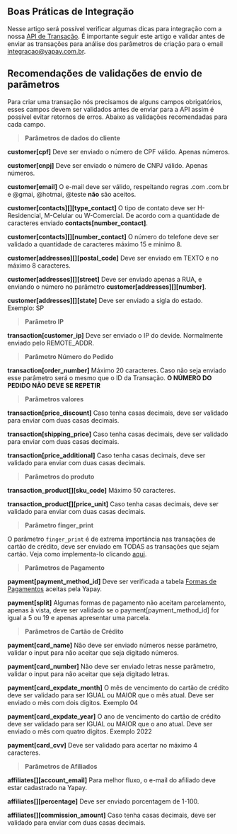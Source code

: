 ## Boas Práticas de Integração

Nesse artigo será possível verificar algumas dicas para integração com a nossa [API de Transação](https://intermediador.dev.yapay.com.br/#/transacao-introducao). É importante seguir este artigo e validar antes de enviar as transações para análise dos parâmetros de criação para o email [integracao@yapay.com.br](mailto:integracao@yapay.com.br).


## Recomendações de validações de envio de parâmetros

Para criar uma transação nós precisamos de alguns campos obrigatórios, esses campos devem ser validados antes de enviar para a API assim é possível evitar retornos de erros. Abaixo as validações recomendadas para cada campo.


> **Parâmetros de dados do cliente**

**customer[cpf]** Deve ser enviado o número de CPF válido. Apenas números.

**customer[cnpj]** Deve ser enviado o número de CNPJ válido. Apenas números.

**customer[email]** O e-mail deve ser válido, respeitando regras .com .com.br e @gmai, @hotmai, @teste **não** são aceitos.

**customer[contacts][][type_contact]** O tipo de contato deve ser H-Residencial, M-Celular ou W-Comercial. De acordo com a quantidade de caracteres enviado **contacts[number_contact]**.

**customer[contacts][][number_contact]** O número do telefone deve ser validado a quantidade de caracteres máximo 15 e minimo 8.

**customer[addresses][][postal_code]** Deve ser enviado em TEXTO e no máximo 8 caracteres. 

**customer[addresses][][street]** Deve ser enviado apenas a RUA, e enviando o número no parâmetro **customer[addresses][][number]**.

**customer[addresses][][state]** Deve ser enviado a sigla do estado. Exemplo: SP


> **Parâmetro IP**

**transaction[customer_ip]** Deve ser enviado o IP do devide. Normalmente enviado pelo REMOTE_ADDR.


> **Parâmetro Número do Pedido**

**transaction[order_number]** Máximo 20 caracteres. Caso não seja enviado esse parâmetro será o mesmo que o ID da Transação. **O NÚMERO DO PEDIDO NÃO DEVE SE REPETIR**


> **Parâmetros valores**

**transaction[price_discount]** Caso tenha casas decimais, deve ser validado para enviar com duas casas decimais.

**transaction[shipping_price]** Caso tenha casas decimais, deve ser validado para enviar com duas casas decimais.

**transaction[price_additional]** Caso tenha casas decimais, deve ser validado para enviar com duas casas decimais.


> **Parâmetros do produto**

**transaction_product[][sku_code]** Máximo 50 caracteres.

**transaction_product[][price_unit]** Caso tenha casas decimais, deve ser validado para enviar com duas casas decimais.


> **Parâmetro finger_print**

O parâmetro `finger_print` é de extrema importância nas transações de cartão de crédito, deve ser enviado em TODAS as transações que sejam cartão. Veja como implementa-lo clicando [aqui](https://intermediador.dev.yapay.com.br/#/transacao-fingerprint).


> **Parâmetros de Pagamento**

**payment[payment_method_id]** Deve ser verificada a tabela [Formas de Pagamentos](https://intermediador.dev.yapay.com.br/#/tabelas?id=tabela-3-formas-de-pagamento) aceitas pela Yapay.

**payment[split]** Algumas formas de pagamento não aceitam parcelamento, apenas à vista, deve ser validado se o payment[payment_method_id] for igual a 5 ou 19 e apenas apresentar uma parcela.


> **Parâmetros de Cartão de Crédito**

**payment[card_name]** Não deve ser enviado números nesse parâmetro, validar o input para não aceitar que seja digitado números.

**payment[card_number]** Não deve ser enviado letras nesse parâmetro, validar o input para não aceitar que seja digitado letras.

**payment[card_expdate_month]** O mês de vencimento do cartão de crédito deve ser validado para ser IGUAL ou MAIOR que o mês atual. Deve ser enviado o mês com dois digitos. Exemplo 04

**payment[card_expdate_year]** O ano de vencimento do cartão de crédito deve ser validado para ser IGUAL ou MAIOR que o ano atual. Deve ser enviado o mês com quatro digitos. Exemplo 2022

**payment[card_cvv]** Deve ser validado para acertar no máximo 4 caracteres.


> **Parâmetros de Afiliados**

**affiliates[][account_email]** Para melhor fluxo, o e-mail do afiliado deve estar cadastrado na Yapay. 

**affiliates[][percentage]** Deve ser enviado porcentagem de 1-100.

**affiliates[][commission_amount]** Caso tenha casas decimais, deve ser validado para enviar com duas casas decimais.
